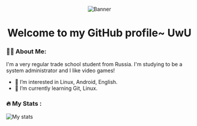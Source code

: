 <p align="center">
  <img src="https://media.tenor.com/kCZjTqCKiggAAAAC/hug.gif" alt="Banner">
</p>
<h1 align="center">
  Welcome to my GitHub profile~ UwU
</h1>

### :man_technologist: About Me:
I'm a very regular trade school student from Russia. I'm studying to be a system administrator and I like video games!
- 👀 I’m interested in Linux, Android, English.
- 🌱 I’m currently learning Git, Linux.

### :fire: My Stats :
![My stats](https://github-readme-stats.vercel.app/api?username=ratatouille100&show_icons=true&theme=dark)
